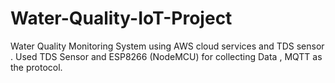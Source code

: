 # Water-Quality-IoT-Project
Water Quality Monitoring System using AWS cloud services and TDS sensor . 
Used TDS Sensor and ESP8266 (NodeMCU) for collecting Data , MQTT as the protocol.
